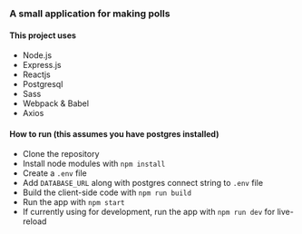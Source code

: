 ### A small application for making polls

#### This project uses
* Node.js
* Express.js
* Reactjs
* Postgresql
* Sass
* Webpack & Babel
* Axios

#### How to run (this assumes you have postgres installed)
* Clone the repository
* Install node modules with `npm install`
* Create a `.env` file
* Add `DATABASE_URL` along with postgres connect string to `.env` file 
* Build the client-side code with `npm run build`
* Run the app with `npm start`
* If currently using for development, run the app with `npm run dev` for live-reload

